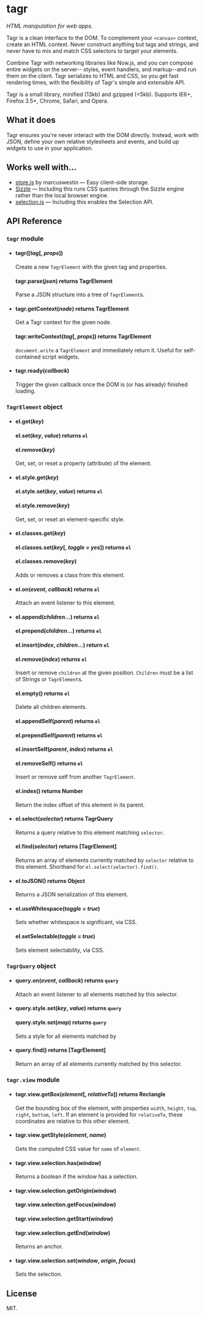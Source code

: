 # tagr

*HTML manipulation for web apps.*

Tagr is a clean interface to the DOM. To complement your `<canvas>` context,
create an HTML context. Never construct anything but tags and strings, and never
have to mix and match CSS selectors to target your elements.

Combine Tagr with networking libraries like Now.js, and you can compose entire widgets on the server--
styles, event handlers, and markup--and run them on the client. Tagr
serializes to HTML and CSS, so you get fast rendering times, with the
flexibility of Tagr's simple and extensible API.

Tagr is a small library, minified (13kb) and gzipped (<5kb). Supports IE6+, Firefox 3.5+, Chrome, Safari, and Opera.

## What it does

Tagr ensures you're never interact with the DOM directly. Instead, work with
JSON, define your own relative stylesheets and events, and build up widgets
to use in your application.

## Works well with...

* [store.js](https://github.com/marcuswestin/store.js) by marcuswestin &mdash; Easy client-side storage.
* [Sizzle](https://github.com/jquery/sizzle) &mdash; Including this runs CSS queries through the Sizzle engine rather than the local browser engine.
* [selection.js](https://github.com/timcameronryan/selection.js) &mdash; Including this enables the Selection API.

## API Reference

### `tagr` module

* #### tagr([*tag*[, *props*])

  Create a new `TagrElement` with the given tag and properties.

  #### tagr.parse(*json*) returns TagrElement

  Parse a JSON structure into a tree of `TagrElement`s.

* #### tagr.getContext(*node*) returns TagrElement

  Get a Tagr context for the given node.

  #### tagr.writeContext(*tag*[, *props*]) returns TagrElement

  `document.write` a `TagrElement` and immediately return it. Useful for self-contained script widgets.

* #### tagr.ready(*callback*)

  Trigger the given callback once the DOM is (or has already) finished loading.

### `TagrElement` object

* #### el.get(*key*)
  #### el.set(*key*, *value*) returns `el`
  #### el.remove(*key*)

  Get, set, or reset a property (attribute) of the element.

* #### el.style.get(*key*)
  #### el.style.set(*key*, *value*) returns `el`
  #### el.style.remove(*key*)

  Get, set, or reset an element-specific style.

* #### el.classes.get(*key*)
  #### el.classes.set(*key*[, *toggle = yes*]) returns `el`
  #### el.classes.remove(*key*)

  Adds or removes a class from this element.

* #### el.on(*event*, *callback*) returns `el`

  Attach an event listener to this element.

* #### el.append(*children...*) returns `el`
  #### el.prepend(*children...*) returns `el`
  #### el.insert(*index*, *children...*) return `el`
  #### el.remove(*index*) returns `el`

  Insert or remove `children` at the given position. `Children` must be a list of Strings or `TagrElement`s.

  #### el.empty() returns `el`

  Delete all children elements.

  #### el.appendSelf(*parent*) returns `el`
  #### el.prependSelf(*parent*) returns `el`
  #### el.insertSelf(*parent*, *index*) returns `el`
  #### el.removeSelf() returns `el`

  Insert or remove self from another `TagrElement`.

  #### el.index() returns Number

  Return the index offset of this element in its parent.

* #### el.select(*selector*) returns TagrQuery

  Returns a query relative to this element matching `selector`.

  #### el.find(*selector*) returns [TagrElement]

  Returns an array of elements currently matched by `selector` relative to this element. Shorthand for `el.select(selector).find()`.

* #### el.toJSON() returns Object

  Returns a JSON serialization of this element.

* #### el.useWhitespace(*toggle = true*)
  Sets whether whitespace is significant, via CSS.

  #### el.setSelectable(*toggle = true*)
  Sets element selectability, via CSS.

### `TagrQuery` object

* #### query.on(*event*, *callback*) returns `query`

  Attach an event listener to all elements matched by this selector.

* #### query.style.set(*key*, *value*) returns `query`

  #### query.style.set(*map*) returns `query`

  Sets a style for all elements matched by 

* #### query.find() returns [TagrElement]

  Return an array of all elements currently matched by this selector.

### `tagr.view` module

* #### tagr.view.getBox(*element*[, *relativeTo*]) returns Rectangle

  Get the bounding box of the element, with properties `width`, `height`, `top`, `right`, `bottom`, `left`. If an element is provided for `relativeTo`, these coordinates are relative to this other element.

* #### tagr.view.getStyle(*element*, *name*)

  Gets the computed CSS value for `name` of `element`.

* #### tagr.view.selection.has(*window*)

  Returns a boolean if the window has a selection.

* #### tagr.view.selection.getOrigin(*window*)

  #### tagr.view.selection.getFocus(*window*)

  #### tagr.view.selection.getStart(*window*)

  #### tagr.view.selection.getEnd(*window*)

  Returns an anchor.

* #### tagr.view.selection.set(*window*, *origin*, *focus*)

  Sets the selection.

## License

MIT.